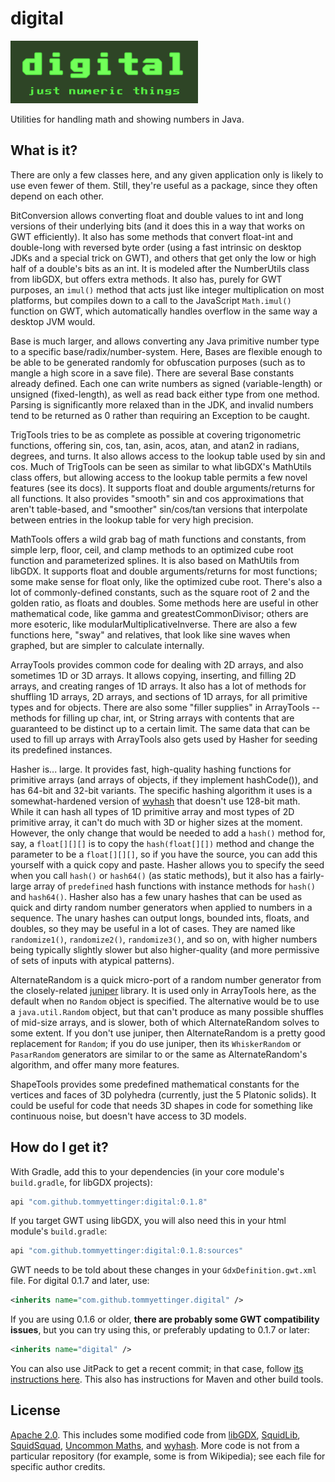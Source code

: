 # digital

![digital](docs/logo.png)

Utilities for handling math and showing numbers in Java.

## What is it?

There are only a few classes here, and any given application
only is likely to use even fewer of them. Still, they're
useful as a package, since they often depend on each other.

BitConversion allows converting float and double values to
int and long versions of their underlying bits (and it does
this in a way that works on GWT efficiently). It also has
some methods that convert float-int and double-long with
reversed byte order (using a fast intrinsic on desktop JDKs
and a special trick on GWT), and others that get only the low
or high half of a double's bits as an int. It is modeled after
the NumberUtils class from libGDX, but offers extra methods.
It also has, purely for GWT purposes, an `imul()` method that
acts just like integer multiplication on most platforms, but
compiles down to a call to the JavaScript `Math.imul()`
function on GWT, which automatically handles overflow in the
same way a desktop JVM would.

Base is much larger, and allows converting any Java primitive
number type to a specific base/radix/number-system. Here,
Bases are flexible enough to be able to be generated randomly
for obfuscation purposes (such as to mangle a high score in a
save file). There are several Base constants already defined.
Each one can write numbers as signed (variable-length) or
unsigned (fixed-length), as well as read back either type from
one method. Parsing is significantly more relaxed than in the
JDK, and invalid numbers tend to be returned as 0 rather than
requiring an Exception to be caught.

TrigTools tries to be as complete as possible at covering
trigonometric functions, offering sin, cos, tan, asin, acos,
atan, and atan2 in radians, degrees, and turns. It also allows
access to the lookup table used by sin and cos. Much of
TrigTools can be seen as similar to what libGDX's MathUtils
class offers, but allowing access to the lookup table permits
a few novel features (see its docs). It supports float and
double arguments/returns for all functions. It also provides
"smooth" sin and cos approximations that aren't table-based,
and "smoother" sin/cos/tan versions that interpolate between
entries in the lookup table for very high precision.

MathTools offers a wild grab bag of math functions and
constants, from simple lerp, floor, ceil, and clamp methods to
an optimized cube root function and parameterized splines. It
is also based on MathUtils from libGDX. It supports float and
double arguments/returns for most functions; some make sense
for float only, like the optimized cube root. There's also a
lot of commonly-defined constants, such as the square root of
2 and the golden ratio, as floats and doubles. Some methods
here are useful in other mathematical code, like gamma and
greatestCommonDivisor; others are more esoteric, like
modularMultiplicativeInverse. There are also a few functions
here, "sway" and relatives, that look like sine waves when
graphed, but are simpler to calculate internally.

ArrayTools provides common code for dealing with 2D arrays, and
also sometimes 1D or 3D arrays. It allows copying, inserting,
and filling 2D arrays, and creating ranges of 1D arrays. It also
has a lot of methods for shuffling 1D arrays, 2D arrays, and
sections of 1D arrays, for all primitive types and for objects.
There are also some "filler supplies" in ArrayTools -- methods
for filling up char, int, or String arrays with contents that
are guaranteed to be distinct up to a certain limit. The same
data that can be used to fill up arrays with ArrayTools also
gets used by Hasher for seeding its predefined instances.

Hasher is... large. It provides fast, high-quality hashing
functions for primitive arrays (and arrays of objects, if they
implement hashCode()), and has 64-bit and 32-bit variants. The
specific hashing algorithm it uses is a somewhat-hardened
version of [wyhash](https://github.com/wangyi-fudan/wyhash) that
doesn't use 128-bit math. While it can hash all types of 1D
primitive array and most types of 2D primitive array, it can't
do much with 3D or higher sizes at the moment. However, the only
change that would be needed to add a `hash()` method for, say, a
`float[][][]` is to copy the `hash(float[][])` method and change
the parameter to be a `float[][][]`, so if you have the source,
you can add this yourself with a quick copy and paste. Hasher
allows you to specify the seed when you call `hash()` or
`hash64()` (as static methods), but it also has a fairly-large
array of `predefined` hash functions with instance methods for
`hash()` and `hash64()`.
Hasher also has a few unary hashes that can be used as quick and
dirty random number generators when applied to numbers in a
sequence. The unary hashes can output longs, bounded ints,
floats, and doubles, so they may be useful in a lot of cases.
They are named like `randomize1()`, `randomize2()`, `randomize3()`,
and so on, with higher numbers being typically slightly slower but
also higher-quality (and more permissive of sets of inputs with
atypical patterns).

AlternateRandom is a quick micro-port of a random number generator
from the closely-related [juniper](https://github.com/tommyettinger/juniper)
library. It is used only in ArrayTools here, as the default when
no `Random` object is specified. The alternative would be to use
a `java.util.Random` object, but that can't produce as many
possible shuffles of mid-size arrays, and is slower, both of which
AlternateRandom solves to some extent. If you don't use juniper,
then AlternateRandom is a pretty good replacement for `Random`;
if you do use juniper, then its `WhiskerRandom` or `PasarRandom`
generators are similar to or the same as AlternateRandom's
algorithm, and offer many more features.

ShapeTools provides some predefined mathematical constants for
the vertices and faces of 3D polyhedra (currently, just the 5
Platonic solids). It could be useful for code that needs 3D shapes
in code for something like continuous noise, but doesn't have
access to 3D models.

## How do I get it?

With Gradle, add this to your dependencies (in your core module's
`build.gradle`, for libGDX projects):

```groovy
api "com.github.tommyettinger:digital:0.1.8"
```

If you target GWT using libGDX, you will also need this in your
html module's `build.gradle`:

```groovy
api "com.github.tommyettinger:digital:0.1.8:sources"
```

GWT needs to be told about these changes in your `GdxDefinition.gwt.xml`
file. For digital 0.1.7 and later, use:

```xml
<inherits name="com.github.tommyettinger.digital" />
```

If you are using 0.1.6 or older, **there are probably some GWT
compatibility issues**, but you can try using this, or preferably
updating to 0.1.7 or later:

```xml
<inherits name="digital" />
```

You can also use JitPack to get a recent commit; in that case,
follow [its instructions here](https://jitpack.io/#tommyettinger/digital/).
This also has instructions for Maven and other build tools.

## License

[Apache 2.0](LICENSE). This includes some modified code from
[libGDX](https://github.com/libgdx/libgdx), 
[SquidLib](https://github.com/yellowstonegames/SquidLib),
[SquidSquad](https://github.com/yellowstonegames/SquidSquad),
[Uncommon Maths](https://maths.uncommons.org/), and
[wyhash](https://github.com/wangyi-fudan/wyhash). More code
is not from a particular repository (for example, some is from
Wikipedia); see each file for specific author credits.